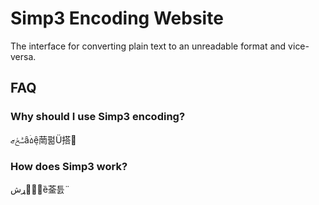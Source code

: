 # Simp3 Encoding Website

The interface for converting plain text to an unreadable format and vice-versa.

## FAQ

### Why should I use Simp3 encoding?

ݰځޒȃۤ۵݆ȇ菵펆Ü搭­

### How does Simp3 work?

ېؑٲړشȅ菳틄¨
